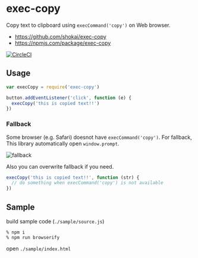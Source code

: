 # exec-copy

Copy text to clipboard using `execCommand('copy')` on Web browser.

- https://github.com/shokai/exec-copy
- https://npmjs.com/package/exec-copy

[![CircleCI](https://circleci.com/gh/shokai/exec-copy.svg?style=svg)](https://circleci.com/gh/shokai/exec-copy)

## Usage

```javascript
var execCopy = require('exec-copy')

button.addEventListener('click', function (e) {
  execCopy('this is copied text!!')
})
```

### Fallback

Some browser (e.g. Safari) doesnot have `execCommand('copy')`. For fallback, This library automatically open `window.prompt`.

![fallback](https://gyazo.com/ad9e163f57f888b5d31d13ab6cec269a.png)


Also you can overwrite fallback if you need.

```javascript
execCopy('this is copied text!!', function (str) {
  // do something when execCommand('copy') is not available
})
```


## Sample

build sample code (`./sample/source.js`)

    % npm i
    % npm run browserify

open `./sample/index.html`
